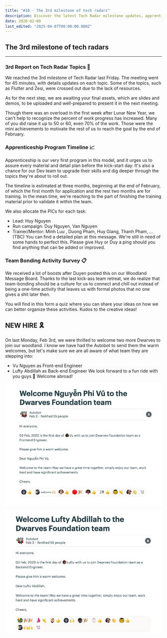```yaml
---
title: "#10 - The 3rd milestone of tech radars"
description: Discover the latest Tech Radar milestone updates, apprenticeship program timeline, team bonding survey, and welcome new front-end and back-end engineers to the team.
date: 2020-02-08
last_edited: "2025-04-07T00:00:00.000Z"
---
```


## The 3rd milestone of tech radars

---

### 3rd Report on Tech Radar Topics 💪

We reached the 3rd milestone of Tech Radar last Friday. The meeting went for 45 minutes, with details updates on each topic. Some of the topics, such as Flutter and Zesi, were crossed out due to the lack of resources.

As for the next step, we are awaiting your final assets, which are slides and demos, to be uploaded and well-prepared to present it in the next meeting.

Though there was an overload in the first week after Lunar New Year, we can't help to recognize the percent of work progress has increased. Many of you did raise it up to 50 or 60, even 70% of the work. Those were the mini achievements to motivate the rest of us to reach the goal by the end of February.

### Apprenticeship Program Timeline 📈

Apprenticeship is our very first program in this model, and it urges us to assure every material and detail plan before the kick-start day. It's also a chance for our Dev team to upgrade their skills and dig deeper through the topics they're about to roll out.

The timeline is estimated at three months, beginning at the end of February, of which the first month for application and the rest two months are for training. In the mean time, we're reaching to the part of finishing the training material prior to validate it within the team.

We also allocate the PICs for each task:

- Lead: Huy Nguyen
- Run campaign: Duy Nguyen, Van Nguyen
- Trainer/Mentor: Minh Luu , Duong Pham, Huy Giang, Thanh Pham, ... (TBC)
  You can find a detailed plan at this message. We're still in need of some hands to perfect this. Please give Huy or Duy a ping should you find anything that can be added or improved.

### Team Bonding Activity Survey 📋

We received a lot of boosts after Duyen posted this on our Woodland Message Board. Thanks to the last kick-ass team retreat, we do realize that team-bonding should be a culture for us to connect and chill out instead of being a one-time activity that leaves us with formal photos that no one gives a shit later then.

You will find in this form a quiz where you can share your ideas on how we can better organize these activities. Kudos to the creative ideas!

## NEW HIRE 🎗

On last Monday, Feb 3rd, we were thrilled to welcome two more Dwarves to join our woodland. I know we have had the Autobot to send them the warm welcomes, but let's make sure we are all aware of what team they are stepping into:

- Vu Nguyen as Front-end Engineer
- Lufty Abdillah as Back-end Engineer
  We look forward to a fun ride with you guys 👏 Welcome abroad!

![](assets/notion-image-1744007171011-8nn4h.webp)

![](assets/notion-image-1744007171170-hlz4j.webp)
